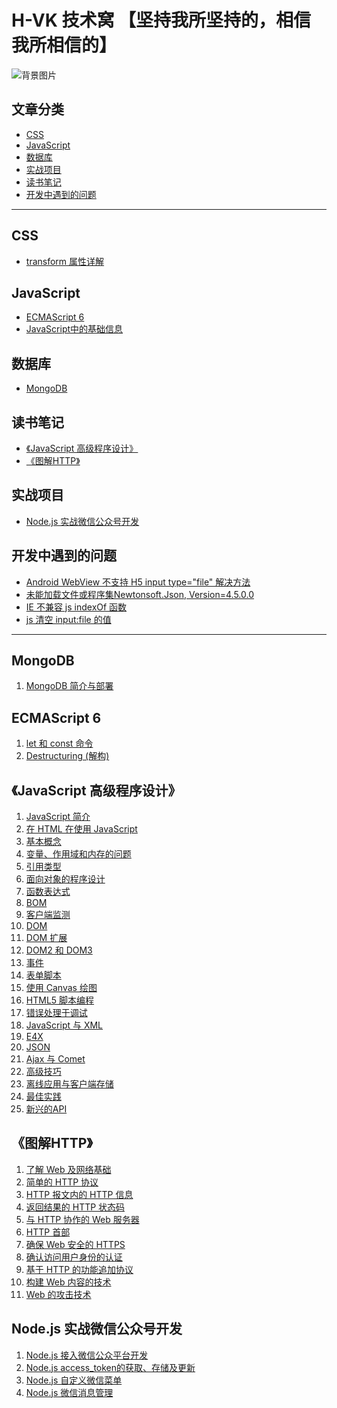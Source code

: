 
# H-VK 技术窝 【坚持我所坚持的，相信我所相信的】

![背景图片](https://github.com/SilenceHVK/Articles/raw/master/assets/images/bgImages/bg2.jpg)

## 文章分类
- [CSS](#user-content-css)
- [JavaScript](#user-content-javascript)
- [数据库](#user-content-数据库)
- [实战项目](#user-content-实战项目)
- [读书笔记](#user-content-读书笔记)
- [开发中遇到的问题](#user-content-开发中遇到的问题)
---
## CSS
- [transform 属性详解](https://github.com/SilenceHVK/Articles/issues/10)

## JavaScript
- [ECMAScript 6](#ecmascript-6)
- [JavaScript中的基础信息](https://github.com/SilenceHVK/Articles/issues/16)

## 数据库
- [MongoDB](#mongodb)

## 读书笔记
- [《JavaScript 高级程序设计》](#javascript-高级程序设计)
- [《图解HTTP》](#图解http)

## 实战项目
- [Node.js 实战微信公众号开发](#nodejs-实战微信公众号开发)

## 开发中遇到的问题
- [Android WebView 不支持 H5 input type="file" 解决方法](https://github.com/SilenceHVK/Articles/issues/11)
- [未能加载文件或程序集Newtonsoft.Json, Version=4.5.0.0](https://github.com/SilenceHVK/Articles/issues/12)
- [IE 不兼容 js indexOf 函数](https://github.com/SilenceHVK/Articles/issues/13)
- [js 清空 input:file 的值](https://github.com/SilenceHVK/Articles/issues/14)
---

## MongoDB
1. [MongoDB 简介与部署](https://github.com/SilenceHVK/Articles/issues/3)

## ECMAScript 6
1. [let 和 const 命令](https://github.com/SilenceHVK/Articles/issues/1)
2. [Destructuring (解构)](https://github.com/SilenceHVK/Articles/issues/2)

## 《JavaScript 高级程序设计》
1. [JavaScript 简介](https://github.com/SilenceHVK/Articles/issues/8)
2. [在 HTML 在使用 JavaScript](https://github.com/SilenceHVK/Articles/issues/9)
3. [基本概念](https://github.com/SilenceHVK/Articles/issues/15)
4. [变量、作用域和内存的问题]()
5. [引用类型]()
6. [面向对象的程序设计]()
7. [函数表达式]()
8. [BOM]()
9. [客户端监测]()
10. [DOM]()
11. [DOM 扩展]()
12. [DOM2 和 DOM3]()
13. [事件]()
14. [表单脚本]()
15. [使用 Canvas 绘图]()
16. [HTML5 脚本编程]()
17. [错误处理于调试]()
18. [JavaScript 与 XML]()
19. [E4X]()
20. [JSON]()
21. [Ajax 与 Comet]()
22. [高级技巧]()
23. [离线应用与客户端存储]()
24. [最佳实践]()
25. [新兴的API]()

## 《图解HTTP》
1. [了解 Web 及网络基础]()
2. [简单的 HTTP 协议]()
3. [HTTP 报文内的 HTTP 信息]()
4. [返回结果的 HTTP 状态码]()
5. [与 HTTP 协作的 Web 服务器]()
6. [HTTP 首部]()
7. [确保 Web 安全的 HTTPS]()
8. [确认访问用户身份的认证]()
9. [基于 HTTP 的功能追加协议]()
10. [构建 Web 内容的技术]()
11. [Web 的攻击技术]()

## Node.js 实战微信公众号开发
1. [Node.js 接入微信公众平台开发](https://github.com/SilenceHVK/Articles/issues/4)
2. [Node.js access_token的获取、存储及更新](https://github.com/SilenceHVK/Articles/issues/5)
3. [Node.js 自定义微信菜单](https://github.com/SilenceHVK/Articles/issues/6)
4. [Node.js 微信消息管理](https://github.com/SilenceHVK/Articles/issues/7)

